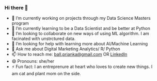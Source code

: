 ### Hi there 👋

- 🔭 I’m currently working on projects through my Data Science Masters program
- 🌱 I’m currently learning to be a Data Scientist and be better at Python
- 👯 I’m looking to collaborate on new ways of using ML algorithm. I am facinated with unstrctured data.
- 🤔 I’m looking for help with learning more about AI/Machine Learning
- 💬 Ask me about Digital Marketing Analytics/ R/ Python
- 📫 How to reach me: ball.prianka@gmail.com OR [LinkedIn](https://www.linkedin.com/in/priankaball/)
- 😄 Pronouns: she/her
- ⚡ Fun fact: I an entreprenure at heart who loves to create new things. I am cat and plant mom on the side.
